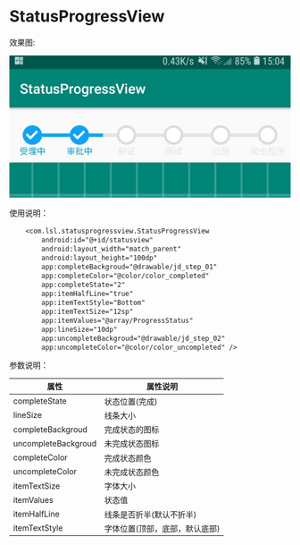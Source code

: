 # StatusProgressView
效果图:

![效果图](https://raw.githubusercontent.com/barryzzz/StatusProgressView/master/test.jpg?token=AK9OhkVgkiQryDjMsRfrcNO51DHfc_uOks5cZRWMwA%3D%3D)

使用说明：
```
    <com.lsl.statusprogressview.StatusProgressView
        android:id="@+id/statusview"
        android:layout_width="match_parent"
        android:layout_height="100dp"
        app:completeBackgroud="@drawable/jd_step_01"
        app:completeColor="@color/color_completed"
        app:completeState="2"
        app:itemHalfLine="true"
        app:itemTextStyle="Bottom"
        app:itemTextSize="12sp"
        app:itemValues="@array/ProgressStatus"
        app:lineSize="10dp"
        app:uncompleteBackgroud="@drawable/jd_step_02"
        app:uncompleteColor="@color/color_uncompleted" />
```


参数说明：

属性 | 属性说明
---- | ---
completeState | 状态位置(完成)
lineSize | 线条大小
completeBackgroud | 完成状态的图标
uncompleteBackgroud | 未完成状态图标
completeColor | 完成状态颜色
uncompleteColor | 未完成状态颜色
itemTextSize | 字体大小
itemValues | 状态值
itemHalfLine | 线条是否折半(默认不折半)
itemTextStyle | 字体位置(顶部，底部，默认底部)
